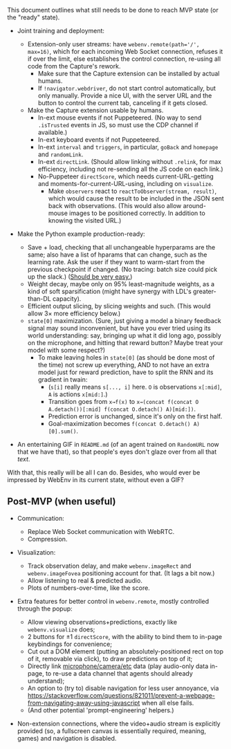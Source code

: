 This document outlines what still needs to be done to reach MVP state (or the "ready" state).

- Joint training and deployment:
	- Extension-only user streams: have `webenv.remote(path='/', max=16)`, which for each incoming Web Socket connection, refuses it if over the limit, else establishes the control connection, re-using all code from the Capture's rework.
        - Make sure that the Capture extension can be installed by actual humans.
        - If `!navigator.webdriver`, do not start control automatically, but only manually. Provide a nice UI, with the server URL and the button to control the current tab, canceling if it gets closed.
    - Make the Capture extension usable by humans.
        - In-ext mouse events if not Puppeteered. (No way to send `.isTrusted` events in JS, so must use the CDP channel if available.)
        - In-ext keyboard events if not Puppeteered.
        - In-ext `interval` and `triggers`, in particular, `goBack` and `homepage` and `randomLink`.
        - In-ext `directLink`. (Should allow linking without `.relink`, for max efficiency, including not re-sending all the JS code on each link.)
        - No-Puppeteer `directScore`, which needs current-URL-getting and moments-for-current-URL-using, including on `visualize`.
            - Make `observers` react to `reactToObserver(stream, result)`, which would cause the result to be included in the JSON sent back with observations. (This would also allow around-mouse images to be positioned correctly. In addition to knowing the visited URL.)

- Make the Python example production-ready:
    - Save + load, checking that all unchangeable hyperparams are the same; also have a list of hparams that can change, such as the learning rate. Ask the user if they want to warm-start from the previous checkpoint if changed. (No tracing: batch size could pick up the slack.) ([Should be very easy.](https://pytorch.org/tutorials/beginner/saving_loading_models.html))
    - Weight decay, maybe only on 95% least-magnitude weights, as a kind of soft sparsification (might have synergy with LDL's greater-than-DL capacity).
    - Efficient output slicing, by slicing weights and such. (This would allow 3× more efficiency below.)
    - `state[0]` maximization. (Sure, just giving a model a binary feedback signal may sound inconvenient, but have you ever tried using its world understanding: say, bringing up what it did long ago, possibly on the microphone, and hitting that reward button? Maybe treat your model with some respect?)
        - To make leaving holes in `state[0]` (as should be done most of the time) not screw up everything, AND to not have an extra model just for reward prediction, have to split the RNN and its gradient in twain:
            - (`s[i]` really means `s[..., i]` here. `O` is observations `x[:mid]`, `A` is actions `x[mid:]`.)
            - Transition goes from `x→f(x)` to `x→(concat f(concat O A.detach())[:mid] f(concat O.detach() A)[mid:])`.
            - Prediction error is unchanged, since it's only on the first half.
            - Goal-maximization becomes `f(concat O.detach() A)[0].sum()`.

- An entertaining GIF in `README.md` (of an agent trained on `RandomURL` now that we have that), so that people's eyes don't glaze over from all that *text*.

With that, this really will be all I can do. Besides, who would ever be impressed by WebEnv in its current state, without even a GIF?

## Post-MVP (when useful)

- Communication:
    - Replace Web Socket communication with WebRTC.
    - Compression.

- Visualization:
    - Track observation delay, and make `webenv.imageRect` and `webenv.imageFovea` positioning account for that. (It lags a bit now.)
    - Allow listening to real & predicted audio.
    - Plots of numbers-over-time, like the score.

- Extra features for better control in `webenv.remote`, mostly controlled through the popup:
    - Allow viewing observations+predictions, exactly like `webenv.visualize` does;
    - 2 buttons for ±1 `directScore`, with the ability to bind them to in-page keybindings for convenience;
    - Cut out a DOM element (putting an absolutely-positioned rect on top of it, removable via click), to draw predictions on top of it;
    - Directly link [microphone/camera/etc](https://developer.mozilla.org/en-US/docs/Web/API/Media_Streams_API) data (play audio-only data in-page, to re-use a data channel that agents should already understand);
    - An option to (try to) disable navigation for less user annoyance, via https://stackoverflow.com/questions/821011/prevent-a-webpage-from-navigating-away-using-javascript when all else fails.
    - (And other potential 'prompt-engineering' helpers.)

- Non-extension connections, where the video+audio stream is explicitly provided (so, a fullscreen canvas is essentially required, meaning, games) and navigation is disabled.